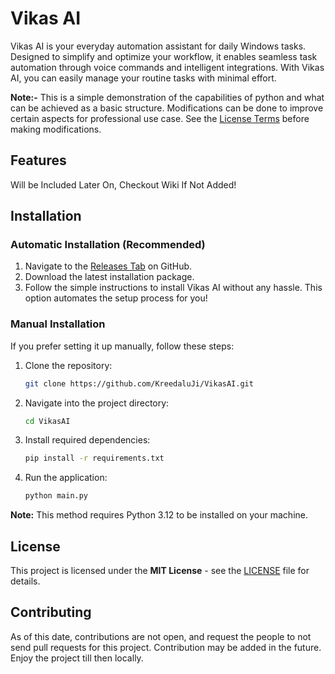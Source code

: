 # Vikas AI

Vikas AI is your everyday automation assistant for daily Windows tasks. Designed to simplify and optimize your workflow,
it enables seamless task automation through voice commands and intelligent integrations. With Vikas AI, you can easily
manage your routine tasks with minimal effort.

**Note:-** This is a simple demonstration of the capabilities of python and what can be achieved as a basic structure. Modifications can be done to improve certain aspects for professional use case. See the [License Terms](LICENSE) before making modifications. 

## Features

Will be Included Later On, Checkout Wiki If Not Added!

## Installation

### Automatic Installation (Recommended)

1. Navigate to the [Releases Tab](https://github.com/KreedaluJi/VikasAI/releases) on GitHub.
2. Download the latest installation package.
3. Follow the simple instructions to install Vikas AI without any hassle. This option automates the setup process for
   you!

### Manual Installation

If you prefer setting it up manually, follow these steps:

1. Clone the repository:
    ```bash
    git clone https://github.com/KreedaluJi/VikasAI.git
    ```

2. Navigate into the project directory:
    ```bash
    cd VikasAI
    ```

3. Install required dependencies:
    ```bash
    pip install -r requirements.txt
    ```

4. Run the application:
    ```bash
    python main.py
    ```

**Note:** This method requires Python 3.12 to be installed on your machine.

## License

This project is licensed under the **MIT License** - see the [LICENSE](LICENSE) file for details.

## Contributing

As of this date, contributions are not open, and request the people to not send pull requests for this project.
Contribution may be added in the future. Enjoy the project till then locally.
